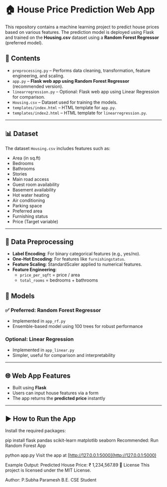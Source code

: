 # 🏠 House Price Prediction Web App

This repository contains a machine learning project to predict house prices based on various features. The prediction model is deployed using Flask and trained on the **Housing.csv** dataset using a **Random Forest Regressor** (preferred model).



## 📁 Contents

- `preprocessing.py` – Performs data cleaning, transformation, feature engineering, and scaling.
- `app.py` – **Flask web app using Random Forest Regressor** (recommended version).
- `linearregression.py` – Optional: Flask web app using Linear Regression for comparison.
- `Housing.csv` – Dataset used for training the models.
- `templates/index.html` – HTML template for `app.py`.
- `templates/index2.html` – HTML template for `linearregression.py`.

---

## 📊 Dataset

The dataset `Housing.csv` includes features such as:

- Area (in sq.ft)
- Bedrooms
- Bathrooms
- Stories
- Main road access
- Guest room availability
- Basement availability
- Hot water heating
- Air conditioning
- Parking space
- Preferred area
- Furnishing status
- Price (Target variable)

---

## 🧹 Data Preprocessing

- **Label Encoding**: For binary categorical features (e.g., yes/no).
- **One-Hot Encoding**: For features like `furnishingstatus`.
- **Feature Scaling**: StandardScaler applied to numerical features.
- **Feature Engineering**:
  - `price_per_sqft` = price / area
  - `total_rooms` = bedrooms + bathrooms



## 🤖 Models

### ✅ Preferred: Random Forest Regressor
- Implemented in `app_rf.py`
- Ensemble-based model using 100 trees for robust performance

### Optional: Linear Regression
- Implemented in `app_linear.py`
- Simpler, useful for comparison and interpretability

---

## 🌐 Web App Features

- Built using **Flask**
- Users can input house features via a form
- The app returns the **predicted price** instantly

---

## ▶️ How to Run the App

Install the required packages:


pip install flask pandas scikit-learn matplotlib seaborn
Recommended: Run Random Forest App

python app.py
Visit the app at [http://127.0.0.1:5000](http://127.0.0.1:5000)

Example Output:
Predicted House Price: ₹ 1,234,567.89
📜 License
This project is licensed under the MIT License.

Author:
P.Subha Paramesh
B.E. CSE Student
